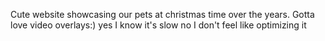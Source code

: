 Cute website showcasing our pets at christmas time over the years. Gotta love video overlays:)
yes I know it's slow no I don't feel like optimizing it 
